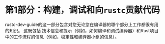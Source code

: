 # 第1部分：构建，调试和向`rustc`贡献代码

rustc-dev-guide的这一部分包含对您无论您在编译器的哪个部分上工作都很有用的知识。 这既包括
技术信息和提示（例如，如何编译和调试编译器）和Rust项目中的工作流程的信息（例如，稳定性和编译器小组的信息）。